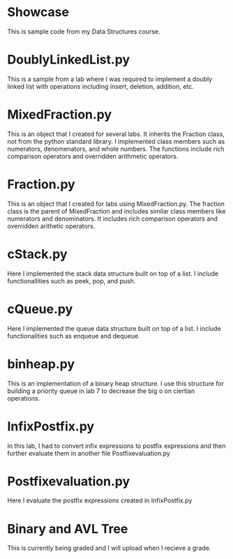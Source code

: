 # Showcase
  This is sample code from my Data Structures course.

# DoublyLinkedList.py
  This is a sample from a lab where I was required to implement a doubly linked list with operations including insert, deletion, addition, etc.

# MixedFraction.py
  This is an object that I created for several labs. It inherits the Fraction class, not from the python standard library. I implemented class members such as numerators, denomenators, and whole numbers. The functions include rich comparison operators and overridden arithmetic operators.

# Fraction.py
  This is an object that I created for labs using MixedFraction.py. The fraction class is the parent of MixedFraction and includes similar class members like numerators and denominators. It includes rich comparison operators and overridden arithetic operators.

# cStack.py

  Here I implemented the stack data structure built on top of a list. I include functionallities such as peek, pop, and push.

# cQueue.py

  Here I implemented the queue data structure built on top of a list. I include functionalities such as enqueue and dequeue.

# binheap.py

  This is an implementation of a binary heap structure. I use this structure for building a priority queue in lab 7 to decrease the big o on ciertian operations. 

# InfixPostfix.py

  In this lab, I had to convert infix expressions to postfix expressions and then further evaluate them in another file Postfixevaluation.py

# Postfixevaluation.py

  Here I evaluate the postfix expressions created in InfixPostfix.py


# Binary and AVL Tree
  This is currently being graded and I will upload when I recieve a grade.



